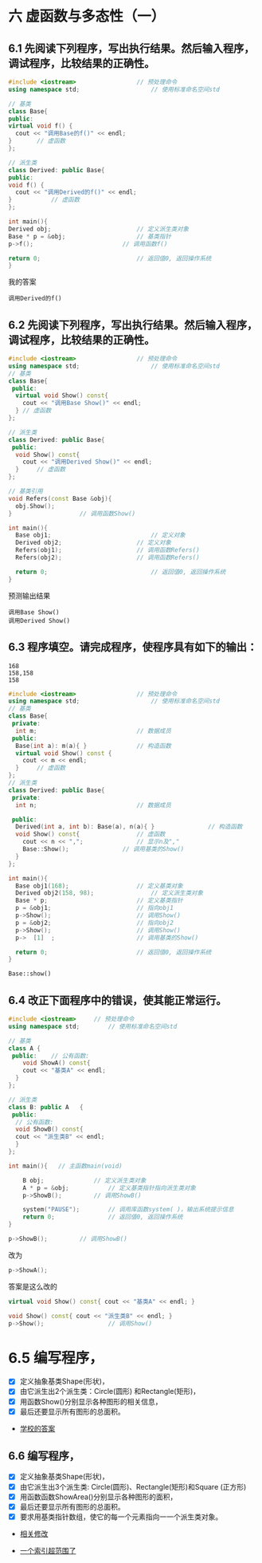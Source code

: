 # 六 虚函数与多态性（一）

## 6.1 先阅读下列程序，写出执行结果。然后输入程序，调试程序，比较结果的正确性。

``` cpp
#include <iostream>					// 预处理命令
using namespace std;					// 使用标准命名空间std

// 基类
class Base{
public:
virtual void f() {
  cout << "调用Base的f()" << endl;
}		// 虚函数
};

// 派生类
class Derived: public Base{
public:
void f() {
  cout << "调用Derived的f()" << endl;
}			// 虚函数
};

int main(){
Derived obj;						// 定义派生类对象
Base * p = &obj;					// 基类指针
p->f();							// 调用函数f()

return 0;                     		// 返回值0, 返回操作系统
}

```
我的答案
```plaintext
调用Derived的f()
```

## 6.2 先阅读下列程序，写出执行结果。然后输入程序，调试程序，比较结果的正确性。
``` cpp
#include <iostream>					// 预处理命令
using namespace std;					// 使用标准命名空间std
// 基类
class Base{
 public:
  virtual void Show() const{
    cout << "调用Base Show()" << endl;
  }	// 虚函数
};

// 派生类
class Derived: public Base{
 public:
  void Show() const{
    cout << "调用Derived Show()" << endl;
  }		// 虚函数
};

// 基类引用
void Refers(const Base &obj){			
  obj.Show();  
} 					// 调用函数Show()

int main(){
  Base obj1;							// 定义对象
  Derived obj2;						// 定义对象
  Refers(obj1);						// 调用函数Refers()
  Refers(obj2);						// 调用函数Refers()

  return 0;                    			// 返回值0, 返回操作系统
}

```
预测输出结果

```plaintext
调用Base Show()
调用Derived Show()
```

## 6.3 程序填空。请完成程序，使程序具有如下的输出：

```plaintext
168
158,158
158
```

```cpp
#include <iostream>					// 预处理命令
using namespace std;					// 使用标准命名空间std
// 基类
class Base{
 private:
  int m;							// 数据成员
 public:
  Base(int a): m(a){ }				// 构造函数
  virtual void Show() const {
    cout << m << endl;
  }		// 虚函数
};
// 派生类
class Derived: public Base{
 private:
  int n;							// 数据成员

 public:
  Derived(int a, int b): Base(a), n(a){ }				// 构造函数
  void Show() const{				// 虚函数
    cout << n << ",";				// 显示n及","
    Base::Show();				// 调用基类的Show()
  }
};

int main(){  
  Base obj1(168);					// 定义基类对象
  Derived obj2(158, 98);				// 定义派生类对象
  Base * p;							// 定义基类指针
  p = &obj1;						// 指向obj1
  p->Show();						// 调用Show()
  p = &obj2;						// 指向obj2
  p->Show();						// 调用Show()
  p->  [1]  ;						// 调用基类的Show()

  return 0;                    		// 返回值0, 返回操作系统
}
```

```plaintext
Base::show()
```

## 6.4 改正下面程序中的错误，使其能正常运行。

```cpp
#include <iostream>		// 预处理命令									
using namespace std;		// 使用标准命名空间std							

// 基类															
class A	{																
 public:	// 公有函数:														
	void ShowA() const{
    cout << "基类A" << endl;
  }
};																

// 派生类															
class B: public A	{																
 public:															
  // 公有函数:														
  void ShowB() const{
  cout << "派生类B" << endl;
  }
};																

int main(){   // 主函数main(void)							

	B obj;				// 定义派生类对象								
	A * p = &obj;			// 定义基类指针指向派生类对象					
	p->ShowB();			// 调用ShowB()								

	system("PAUSE");		// 调用库函数system( )，输出系统提示信息			
	return 0;				// 返回值0, 返回操作系统					
}																

```

```cpp
p->ShowB();			// 调用ShowB()
```
改为
```cpp
p->ShowA();
```

答案是这么改的
```cpp
virtual void Show() const{ cout << "基类A" << endl; }						 

void Show() const{ cout << "派生类B" << endl; }									 
p->Show();					// 调用Show()									
```

# 6.5 编写程序，
-   [x] 定义抽象基类Shape(形状)，
-   [x] 由它派生出2个派生类：Circle(圆形) 和Rectangle(矩形)，
-   [x] 用函数Show()分别显示各种图形的相关信息，
-   [x] 最后还要显示所有图形的总面积。

-   [学校的答案](https://github.com/chenboshuo/cpp_learning/commit/7cfbad2d802d6ce8589c39238208464f86a127fa)

## 6.6 编写程序，
-   [x] 定义抽象基类Shape(形状)，
-   [x] 由它派生出3个派生类: Circle(圆形)、Rectangle(矩形)和Square (正方形)
-   [x] 用函数函数ShowArea()分别显示各种图形的面积，
-   [x] 最后还要显示所有图形的总面积。
-   [x] 要求用基类指针数组，使它的每一个元素指向一一个派生类对象。

-   [相关修改](https://github.com/chenboshuo/cpp_learning/commit/c8d66103bf5c79eb1d7601c66ddb4712405bc0cd)

- [一个索引超范围了](https://github.com/chenboshuo/cpp_learning/commit/2941b799aaa3070954b1e941d009db5ebd8f8ff2)
